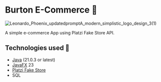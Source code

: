 # Burton E-Commerce 🛒
![Leonardo_Phoenix_updatedpromptA_modern_simplistic_logo_design_3(1)](https://github.com/user-attachments/assets/8f958c5e-47ed-437e-8c3f-9ef1fc3b1681)


A simple e-commerce App using Platzi Fake Store API.  

## Technologies used 🔑
- [Java](https://adoptium.net/) (21.0.3 or latest)
- [JavaFX](https://openjfx.io/) 23
- [Platzi Fake Store](https://fakeapi.platzi.com/) 
- SQL 
